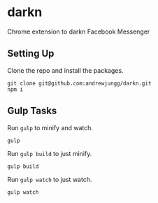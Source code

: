 # darkn
Chrome extension to darkn Facebook Messenger

## Setting Up
Clone the repo and install the packages.
```
git clone git@github.com:andrewjungg/darkn.git
npm i
```


## Gulp Tasks

Run ```gulp``` to minify and watch.
```
gulp
```

Run ```gulp build``` to just minify.
```
gulp build
```

Run ```gulp watch``` to just watch.
```
gulp watch
```
